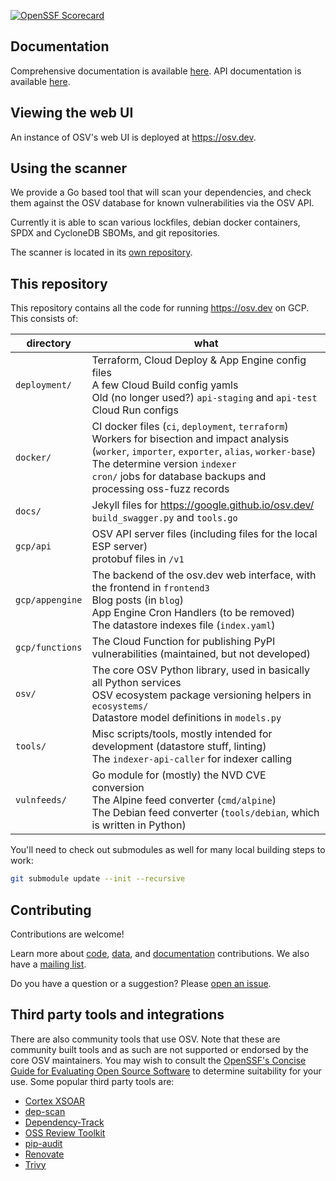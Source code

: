[![OpenSSF Scorecard](https://api.securityscorecards.dev/projects/github.com/google/osv.dev/badge)](https://api.securityscorecards.dev/projects/github.com/google/osv.dev)

## Documentation

Comprehensive documentation is available [here](https://google.github.io/osv.dev).
API documentation is available [here](https://google.github.io/osv.dev/api/).

## Viewing the web UI

An instance of OSV's web UI is deployed at <https://osv.dev>.

## Using the scanner

We provide a Go based tool that will scan your dependencies, and check them against the OSV database for known vulnerabilities via the OSV API.

Currently it is able to scan various lockfiles, debian docker containers, SPDX and CycloneDB SBOMs, and git repositories.

The scanner is located in its [own repository](https://github.com/google/osv-scanner).

## This repository

This repository contains all the code for running https://osv.dev on GCP. This
consists of:

| directory       | what |
|-----------------|------|
| `deployment/`   | Terraform, Cloud Deploy & App Engine config files <br /> A few Cloud Build config yamls <br /> Old (no longer used?) `api-staging` and `api-test` Cloud Run configs  |
| `docker/`       | CI docker files (`ci`, `deployment`, `terraform`) <br /> Workers for bisection and impact analysis (`worker`, `importer`, `exporter`, `alias`, `worker-base`) <br /> The determine version `indexer`<br /> `cron/` jobs for database backups and processing oss-fuzz records |
| `docs/`         | Jekyll files for https://google.github.io/osv.dev/ <br /> `build_swagger.py` and `tools.go` |
| `gcp/api`       | OSV API server files (including files for the local ESP server) <br /> protobuf files in `/v1`|
| `gcp/appengine` | The backend of the osv.dev web interface, with the frontend in `frontend3` <br /> Blog posts (in `blog`) <br /> App Engine Cron Handlers (to be removed) <br /> The  datastore indexes file (`index.yaml`) |
| `gcp/functions` | The Cloud Function for publishing PyPI vulnerabilities (maintained, but not developed) |
| `osv/`          | The core OSV Python library, used in basically all Python services <br /> OSV ecosystem package versioning helpers in `ecosystems/` <br /> Datastore model definitions in `models.py` |
| `tools/`        | Misc scripts/tools, mostly intended for development (datastore stuff, linting) <br /> The `indexer-api-caller` for indexer calling |
| `vulnfeeds/`    | Go module for (mostly) the NVD CVE conversion <br /> The Alpine feed converter (`cmd/alpine`) <br /> The Debian feed converter (`tools/debian`, which is written in Python) |


You'll need to check out submodules as well for many local building steps to
work:

```bash
git submodule update --init --recursive
```

## Contributing

Contributions are welcome!

Learn more about [code](CONTRIBUTING.md#contributing-code), [data](CONTRIBUTING.md#contributing-data), and [documentation](CONTRIBUTING.md#contributing-documentation) contributions.
We also have a [mailing list](https://groups.google.com/g/osv-discuss).

Do you have a question or a suggestion? Please [open an issue](https://github.com/google/osv.dev/issues).

## Third party tools and integrations

There are also community tools that use OSV. Note that these are community built
tools and as such are not supported or endorsed by the core OSV maintainers. You may wish
to consult the [OpenSSF's Concise Guide for Evaluating Open Source Software](https://best.openssf.org/Concise-Guide-for-Evaluating-Open-Source-Software)
to determine suitability for your use. Some popular third party tools are:

- [Cortex XSOAR](https://github.com/demisto/content)
- [dep-scan](https://github.com/AppThreat/dep-scan)
- [Dependency-Track](https://github.com/DependencyTrack/dependency-track)
- [OSS Review Toolkit](https://github.com/oss-review-toolkit/ort)
- [pip-audit](https://github.com/pypa/pip-audit)
- [Renovate](https://github.com/renovatebot/renovate)
- [Trivy](https://github.com/aquasecurity/trivy)